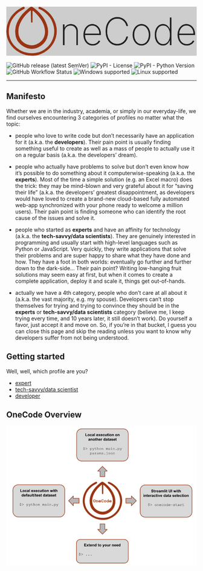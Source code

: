 ![onecode_logo](https://github.com/deeplime-io/onecode/raw/main/docs/assets/onecode.jpg)

![GitHub release (latest SemVer)](https://img.shields.io/github/v/release/deeplime.io/onecode)
![PyPI - License](https://img.shields.io/pypi/l/onecode)
![PyPI - Python Version](https://img.shields.io/pypi/pyversions/onecode)
![GitHub Workflow Status](https://img.shields.io/github/actions/workflow/status/deeplime-io/onecode/pull_request.yml?label=test)
![Windows supported](https://img.shields.io/badge/platform-linux-%23f2c300?logo=linux)
![Linux supported](https://img.shields.io/badge/platform-windows-%230072c9?logo=windows)


---
## Manifesto
Whether we are in the industry, academia, or simply in our everyday-life, we find ourselves encountering 3 categories of profiles no matter what the topic:

- people who love to write code but don’t necessarily have an application for it (a.k.a. the **developers**). Their pain point is usually finding something useful to create as well as a mass of people to actually use it on a regular basis (a.k.a. the developers’ dream).

- people who actually have problems to solve but don’t even know how it’s possible to do something about it computerwise-speaking (a.k.a. the **experts**). Most of the time a simple solution (e.g. an Excel macro) does the trick: they may be mind-blown and very grateful about it for “saving their life” (a.k.a. the developers’ greatest disappointment, as developers would have loved to create a brand-new cloud-based fully automated web-app synchronized with your phone ready to welcome a million users). Their pain point is finding someone who can identify the root cause of the issues and solve it.

- people who started as **experts** and have an affinity for technology (a.k.a. the **tech-savvy/data scientists**). They are genuinely interested in programming and usually start with high-level languages such as Python or JavaScript. Very quickly, they write applications that solve their problems and are super happy to share what they have done and how. They have a foot in both worlds: eventually go further and further down to the dark-side... Their pain point? Writing low-hanging fruit solutions may seem easy at first, but when it comes to create a complete application, deploy it and scale it, things get out-of-hands.

- actually we have a 4th category, people who don’t care at all about it (a.k.a. the vast majority, e.g. my spouse). Developers can’t stop themselves for trying and trying to convince they should be in the **experts** or **tech-savvy/data scientists** category (believe me, I keep trying every time, and 10 years later, it still doesn’t work). Do yourself a favor, just accept it and move on. So, if you’re in that bucket, I guess you can close this page and skip the reading unless you want to know why developers suffer from not being understood.


## Getting started
Well, well, which profile are you?

* [expert](#onecode-for-experts)
* [tech-savvy/data scientist](#onecode-for-tech-savviesdata-scientists)
* [developer](#onecode-for-developers)


## OneCode Overview
![`OneCode` overview](https://github.com/deeplime-io/onecode/raw/main/docs/assets/onecode_chart.png)
